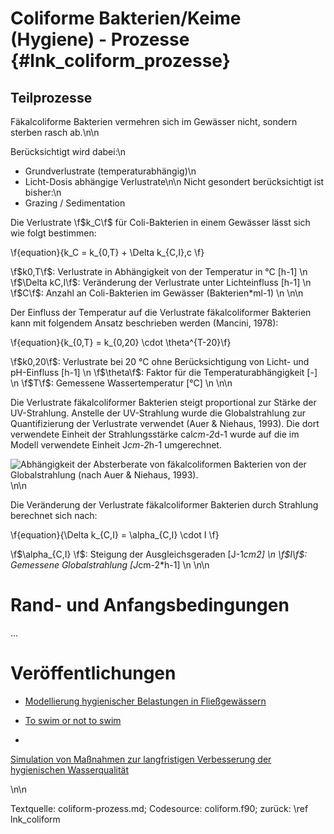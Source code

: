 Coliforme Bakterien/Keime (Hygiene) - Prozesse {#lnk_coliform_prozesse}
===============================================

## Teilprozesse
Fäkalcoliforme Bakterien vermehren sich im Gewässer nicht, sondern sterben 
rasch ab.\n\n

Berücksichtigt wird dabei:\n
* Grundverlustrate (temperaturabhängig)\n
* Licht-Dosis abhängige Verlustrate\n\n
Nicht gesondert berücksichtigt ist bisher:\n
* Grazing / Sedimentation

Die Verlustrate \f$k_C\f$ für Coli-Bakterien in einem Gewässer lässt sich wie 
folgt bestimmen:

\f{equation}{k_C = k_{0,T} + \Delta k_{C,I}\,c \f}

\f$k0,T\f$:	Verlustrate in Abhängigkeit von der Temperatur in °C [h-1] \n
\f$\Delta kC,I\f$:	Veränderung der Verlustrate unter Lichteinfluss [h-1] \n
\f$C\f$: Anzahl an Coli-Bakterien im Gewässer (Bakterien*ml-1) \n
\n\n

Der Einfluss der Temperatur auf die Verlustrate fäkalcoliformer Bakterien kann 
mit folgendem Ansatz beschrieben werden (Mancini, 1978):

\f{equation}{k_{0,T}  = k_{0,20} \cdot \theta^{T-20}\f}

\f$k0,20\f$: Verlustrate bei 20 °C ohne Berücksichtigung von Licht- und pH-Einfluss [h-1] \n
\f$\theta\f$: Faktor für die Temperaturabhängigkeit [-] \n
\f$T\f$: Gemessene Wassertemperatur [°C] \n
\n\n

Die Verlustrate fäkalcoliformer Bakterien steigt proportional zur Stärke der 
UV-Strahlung. Anstelle der UV-Strahlung wurde die Globalstrahlung zur 
Quantifizierung der Verlustrate verwendet (Auer & Niehaus, 1993). Die dort 
verwendete Einheit der Strahlungsstärke cal*cm-2*d-1 wurde auf die im Modell 
verwendete Einheit J*cm-2*h-1 umgerechnet.

![Abhängigkeit der Absterberate von fäkalcoliformen Bakterien von der Globalstrahlung (nach Auer & Niehaus, 1993).](img/coliform_Absterberate_Beleuchtung.png)
\n\n



Die Veränderung der Verlustrate fäkalcoliformer Bakterien durch Strahlung 
berechnet sich nach:

 
\f{equation}{\Delta k_{C,I}  = \alpha_{C,I} \cdot I \f}

\f$\alpha_{C,I} \f$: Steigung der Ausgleichsgeraden [J-1*cm2] \n
\f$I\f$: Gemessene Globalstrahlung [J*cm-2*h-1] \n
\n\n


# Rand- und Anfangsbedingungen 
...

# Veröffentlichungen

- <a href="./pdf/18_Becker_ReWaM_intern_BfG_FLUSSHYGIENE_Koblenz26_10_2018_AB_IH.pdf" target="_blank">Modellierung hygienischer Belastungen in Fließgewässern</a>

- <a href="./pdf/19_Fischer_SAME16-Potsdam_Hygienemodellierung-Berlin.pdf" 
target="_blank">To swim or not to swim</a>

- <a href="./pdf/18_Fischer_FLUSSHYGIENE_Abschluss_final_Mri.pdf" target="_blank">
Simulation von Maßnahmen zur langfristigen Verbesserung der hygienischen 
Wasserqualität</a>


\n\n

Textquelle: coliform-prozess.md; Codesource: coliform.f90; zurück: \ref lnk_coliform
